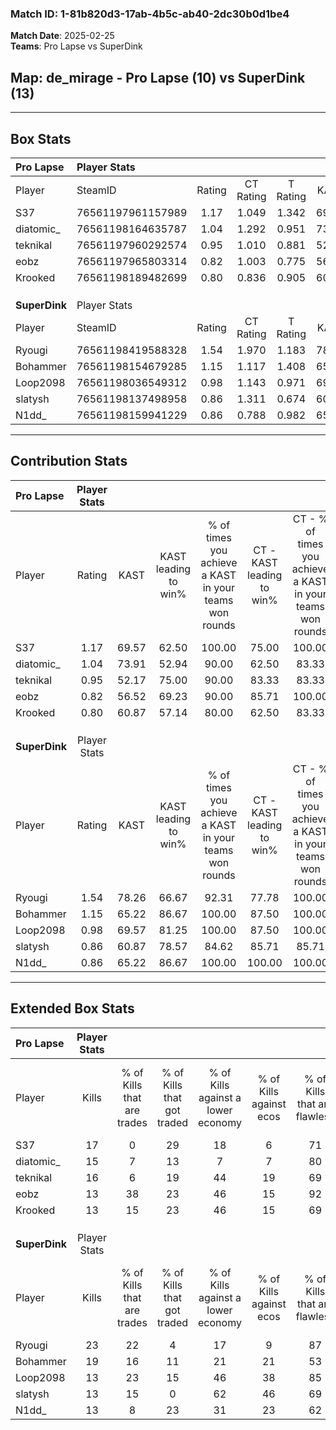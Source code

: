 ### Match ID: 1-81b820d3-17ab-4b5c-ab40-2dc30b0d1be4  
**Match Date**: 2025-02-25  
**Teams**: Pro Lapse vs SuperDink  

## **Map**: de_mirage - Pro Lapse (10) vs SuperDink (13)  
---  

## Box Stats  

| **Pro Lapse** | Player Stats      |        |           |          |       |      |       |         |        |      |     |
| :- | :- | :-: | :-: | :-: | :-: | :-: | :-: | :-: | :-: | :-: | :-: |
| Player        | SteamID           | Rating | CT Rating | T Rating | KAST  | ADR  | Kills | Assists | Deaths | K/D  | HS% |
| S37           | 76561197961157989 |  1.17  |   1.049   |  1.342   | 69.57 | 78.7 |  17   |    7    |   14   | 1.21 | 47  |
| diatomic_     | 76561198164635787 |  1.04  |   1.292   |  0.951   | 73.91 | 77.4 |  15   |    4    |   17   | 0.88 | 66  |
| teknikal      | 76561197960292574 |  0.95  |   1.010   |  0.881   | 52.17 | 86.6 |  16   |    5    |   17   | 0.94 | 75  |
| eobz          | 76561197965803314 |  0.82  |   1.003   |  0.775   | 56.52 | 63.7 |  13   |    5    |   16   | 0.81 | 38  |
| Krooked       | 76561198189482699 |  0.80  |   0.836   |  0.905   | 60.87 | 61.2 |  13   |    6    |   18   | 0.72 | 38  |
|               |                   |        |           |          |       |      |       |         |        |      |     |
|               |                   |        |           |          |       |      |       |         |        |      |     |
|               |                   |        |           |          |       |      |       |         |        |      |     |
| **SuperDink** | Player Stats      |        |           |          |       |      |       |         |        |      |     |
| Player        | SteamID           | Rating | CT Rating | T Rating | KAST  | ADR  | Kills | Assists | Deaths | K/D  | HS% |
| Ryougi        | 76561198419588328 |  1.54  |   1.970   |  1.183   | 78.26 | 99.5 |  23   |    5    |   13   | 1.77 | 43  |
| Bohammer      | 76561198154679285 |  1.15  |   1.117   |  1.408   | 65.22 | 75.1 |  19   |    2    |   15   | 1.27 | 52  |
| Loop2098      | 76561198036549312 |  0.98  |   1.143   |  0.971   | 69.57 | 71.2 |  13   |   10    |   15   | 0.87 | 69  |
| slatysh       | 76561198137498958 |  0.86  |   1.311   |  0.674   | 60.87 | 67.6 |  13   |    5    |   16   | 0.81 | 30  |
| N1dd_         | 76561198159941229 |  0.86  |   0.788   |  0.982   | 65.22 | 58.7 |  13   |    5    |   16   | 0.81 | 69  |
---  

## Contribution Stats  

| **Pro Lapse** | Player Stats |       |                      |                                                        |                           |                                                             |                          |                                                            |
| :- | :-: | :-: | :-: | :-: | :-: | :-: | :-: | :-: |
| Player        |    Rating    | KAST  | KAST leading to win% | % of times you achieve a KAST in your teams won rounds | CT - KAST leading to win% | CT - % of times you achieve a KAST in your teams won rounds | T - KAST leading to win% | T - % of times you achieve a KAST in your teams won rounds |
| S37           |     1.17     | 69.57 |        62.50         |                         100.00                         |           75.00           |                           100.00                            |          50.00           |                           100.00                           |
| diatomic_     |     1.04     | 73.91 |        52.94         |                         90.00                          |           62.50           |                            83.33                            |          44.44           |                           100.00                           |
| teknikal      |     0.95     | 52.17 |        75.00         |                         90.00                          |           83.33           |                            83.33                            |          66.67           |                           100.00                           |
| eobz          |     0.82     | 56.52 |        69.23         |                         90.00                          |           85.71           |                           100.00                            |          50.00           |                           75.00                            |
| Krooked       |     0.80     | 60.87 |        57.14         |                         80.00                          |           62.50           |                            83.33                            |          50.00           |                           75.00                            |
|               |              |       |                      |                                                        |                           |                                                             |                          |                                                            |
|               |              |       |                      |                                                        |                           |                                                             |                          |                                                            |
|               |              |       |                      |                                                        |                           |                                                             |                          |                                                            |
| **SuperDink** | Player Stats |       |                      |                                                        |                           |                                                             |                          |                                                            |
| Player        |    Rating    | KAST  | KAST leading to win% | % of times you achieve a KAST in your teams won rounds | CT - KAST leading to win% | CT - % of times you achieve a KAST in your teams won rounds | T - KAST leading to win% | T - % of times you achieve a KAST in your teams won rounds |
| Ryougi        |     1.54     | 78.26 |        66.67         |                         92.31                          |           77.78           |                           100.00                            |          55.56           |                           83.33                            |
| Bohammer      |     1.15     | 65.22 |        86.67         |                         100.00                         |           87.50           |                           100.00                            |          85.71           |                           100.00                           |
| Loop2098      |     0.98     | 69.57 |        81.25         |                         100.00                         |           87.50           |                           100.00                            |          75.00           |                           100.00                           |
| slatysh       |     0.86     | 60.87 |        78.57         |                         84.62                          |           85.71           |                            85.71                            |          71.43           |                           83.33                            |
| N1dd_         |     0.86     | 65.22 |        86.67         |                         100.00                         |          100.00           |                           100.00                            |          75.00           |                           100.00                           |
---  

## Extended Box Stats  

| **Pro Lapse** | Player Stats |                            |                            |                                    |                         |                              |                                 |        |                             |                                     |                          |                               |                            |
| :- | :-: | :-: | :-: | :-: | :-: | :-: | :-: | :-: | :-: | :-: | :-: | :-: | :-: |
| Player        |    Kills     | % of Kills that are trades | % of Kills that got traded | % of Kills against a lower economy | % of Kills against ecos | % of Kills that are flawless | % of Kills that are close duels | Deaths | % of Deaths that get traded | % of Deaths against a lower economy | % of Deaths against ecos | % of Deaths that are flawless | % of Deaths that are close |
| S37           |      17      |             0              |             29             |                 18                 |            6            |              71              |                6                |   14   |              7              |                  7                  |            0             |              79               |             0              |
| diatomic_     |      15      |             7              |             13             |                 7                  |            7            |              80              |                0                |   17   |             24              |                 18                  |            0             |              71               |             18             |
| teknikal      |      16      |             6              |             19             |                 44                 |           19            |              69              |               13                |   17   |              0              |                 12                  |            0             |              65               |             6              |
| eobz          |      13      |             38             |             23             |                 46                 |           15            |              92              |                0                |   16   |              0              |                 13                  |            6             |              75               |             13             |
| Krooked       |      13      |             15             |             23             |                 46                 |           15            |              69              |                0                |   18   |             17              |                 11                  |            0             |              72               |             0              |
|               |              |                            |                            |                                    |                         |                              |                                 |        |                             |                                     |                          |                               |                            |
|               |              |                            |                            |                                    |                         |                              |                                 |        |                             |                                     |                          |                               |                            |
|               |              |                            |                            |                                    |                         |                              |                                 |        |                             |                                     |                          |                               |                            |
| **SuperDink** | Player Stats |                            |                            |                                    |                         |                              |                                 |        |                             |                                     |                          |                               |                            |
| Player        |    Kills     | % of Kills that are trades | % of Kills that got traded | % of Kills against a lower economy | % of Kills against ecos | % of Kills that are flawless | % of Kills that are close duels | Deaths | % of Deaths that get traded | % of Deaths against a lower economy | % of Deaths against ecos | % of Deaths that are flawless | % of Deaths that are close |
| Ryougi        |      23      |             22             |             4              |                 17                 |            9            |              87              |                0                |   13   |             15              |                 38                  |            31            |              69               |             8              |
| Bohammer      |      19      |             16             |             11             |                 21                 |           21            |              53              |               11                |   15   |             33              |                 13                  |            0             |              67               |             7              |
| Loop2098      |      13      |             23             |             15             |                 46                 |           38            |              85              |               15                |   15   |             20              |                 20                  |            7             |              60               |             0              |
| slatysh       |      13      |             15             |             0              |                 62                 |           46            |              69              |                8                |   16   |             31              |                 13                  |            6             |              94               |             6              |
| N1dd_         |      13      |             8              |             23             |                 31                 |           23            |              62              |                8                |   16   |              6              |                 19                  |            13            |              81               |             0              |
